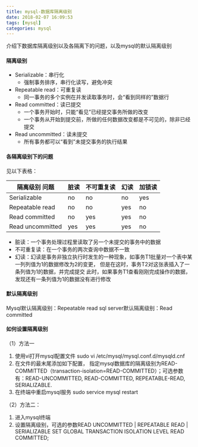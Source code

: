 ```yaml
---
title: mysql-数据库隔离级别
date: 2018-02-07 16:09:53
tags: [mysql]
categories: mysql
---
```


介绍下数据库隔离级别以及各隔离下的问题，以及mysql的默认隔离级别

#### 隔离级别

- Serializable：串行化
  - 强制事务排序，串行化读写，避免冲突
- Repeatable read：可重复读
  - 同一事务的多个实例在并发读取事务时，会“看到同样的”数据行
- Read committed：读已提交
  - 一个事务开始时，只能“看见”已经提交事务所做的改变
  - 一个事务从开始到提交前，所做的任何数据改变都是不可见的，除非已经提交
- Read uncommitted：读未提交
  - 所有事务都可以“看到”未提交事务的执行结果

#### 各隔离级别下的问题

见以下表格：

| 隔离级别 问题| 脏读|不可重复读|幻读|加锁读|
|------|-------|-------|------|------|
|Serializable|no|no|no|yes|
|Repeatable read| no|no|yes|no|
|Read committed|no|yes|yes|no|
|Read uncommitted| yes|yes|yes|no|

- 脏读：一个事务处理过程里读取了另一个未提交的事务中的数据
- 不可重复读：在一个事务的两次查询中数据不一致
- 幻读：幻读是事务非独立执行时发生的一种现象，如事务T1批量对一个表中某一列列值为1的数据修改为2的变更，
但是在这时，事务T2对这张表插入了一条列值为1的数据，并完成提交
此时，如果事务T1查看刚刚完成操作的数据，发现还有一条列值为1的数据没有进行修改

#### 默认隔离级别
Mysql默认隔离级别：Repeatable read
sql server默认隔离级别：Read committed

#### 如何设置隔离级别
（1）方法一
1. 使用vi打开mysql配置文件
   sudo vi /etc/mysql/mysql.conf.d/mysqld.cnf
2. 在文件的最末尾添加如下配置， 指定mysql数据库的隔离级别为READ-COMMITTED（transaction-isolation=READ-COMMITTED）；可选参数有：READ-UNCOMMITTED, READ-COMMITTED, REPEATABLE-READ, SERIALIZABLE.
3. 在终端中重启mysql服务
   sudo service mysql restart

（2）方法二：
1. 进入mysql终端
2. 设置隔离级别，可选的参数READ UNCOMMITTED  | REPEATABLE READ | SERIALIZABLE
    SET GLOBAL TRANSACTION ISOLATION LEVEL READ COMMITTED;
